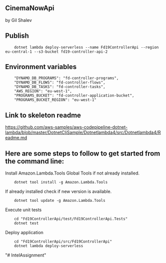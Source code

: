 ## CinemaNowApi
by Gil Shalev

## Publish

```
    dotnet lambda deploy-serverless --name Fd19ControllerApi --region eu-central-1 --s3-bucket fd19-controller-api-2
```

## Environment variables

```
    "DYNAMO_DB_PROGRAMS": "fd-controller-programs",
    "DYNAMO_DB_FLOWS": "fd-controller-flows",
    "DYNAMO_DB_TASKS": "fd-controller-tasks",
    "AWS_REGION": "eu-west-1",
    "PROGRAMS_BUCKET": "fd-controller-application-bucket",
    "PROGRAMS_BUCKET_REGION": "eu-west-1"
```

## Link to skeleton readme

https://github.com/aws-samples/aws-codepipeline-dotnet-lambda/blob/master/DotnetCliSample/Dotnetlambda4/src/Dotnetlambda4/Readme.md

## Here are some steps to follow to get started from the command line:

Install Amazon.Lambda.Tools Global Tools if not already installed.
```
    dotnet tool install -g Amazon.Lambda.Tools
```

If already installed check if new version is available.
```
    dotnet tool update -g Amazon.Lambda.Tools
```

Execute unit tests
```
    cd "Fd19ControllerApi/test/Fd19ControllerApi.Tests"
    dotnet test
```

Deploy application
```
    cd "Fd19ControllerApi/src/Fd19ControllerApi"
    dotnet lambda deploy-serverless
```
"# IntelAssignment" 
